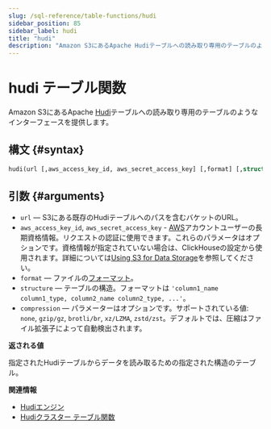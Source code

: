 ```yaml
---
slug: /sql-reference/table-functions/hudi
sidebar_position: 85
sidebar_label: hudi
title: "hudi"
description: "Amazon S3にあるApache Hudiテーブルへの読み取り専用のテーブルのようなインターフェースを提供します。"
---
```



# hudi テーブル関数

Amazon S3にあるApache [Hudi](https://hudi.apache.org/)テーブルへの読み取り専用のテーブルのようなインターフェースを提供します。

## 構文 {#syntax}

``` sql
hudi(url [,aws_access_key_id, aws_secret_access_key] [,format] [,structure] [,compression])
```

## 引数 {#arguments}

- `url` — S3にある既存のHudiテーブルへのパスを含むバケットのURL。
- `aws_access_key_id`, `aws_secret_access_key` - [AWS](https://aws.amazon.com/)アカウントユーザーの長期資格情報。リクエストの認証に使用できます。これらのパラメータはオプションです。資格情報が指定されていない場合は、ClickHouseの設定から使用されます。詳細については[Using S3 for Data Storage](/engines/table-engines/mergetree-family/mergetree.md/#table_engine-mergetree-s3)を参照してください。
- `format` — ファイルの[フォーマット](/interfaces/formats)。
- `structure` — テーブルの構造。フォーマットは `'column1_name column1_type, column2_name column2_type, ...'`。
- `compression` — パラメーターはオプションです。サポートされている値: `none`, `gzip/gz`, `brotli/br`, `xz/LZMA`, `zstd/zst`。デフォルトでは、圧縮はファイル拡張子によって自動検出されます。

**返される値**

指定されたHudiテーブルからデータを読み取るための指定された構造のテーブル。

**関連情報**

- [Hudiエンジン](/engines/table-engines/integrations/hudi.md)
- [Hudiクラスター テーブル関数](/sql-reference/table-functions/hudiCluster.md)
